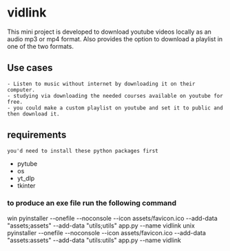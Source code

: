 # vidlink

This mini project is developed to download youtube videos locally as an audio mp3 or mp4 format.
Also provides the option to download a playlist in one of the two formats.

## Use cases

    - Listen to music without internet by downloading it on their computer.
    - studying via downloading the needed courses available on youtube for free.
    - you could make a custom playlist on youtube and set it to public and then download it.

## requirements

`you'd need to install these python packages first`

- pytube
- os
- yt_dlp
- tkinter

### to produce an exe file run the following command
    
win        pyinstaller --onefile --noconsole --icon assets/favicon.ico --add-data "assets;assets" --add-data "utils;utils" app.py --name vidlink
unix       pyinstaller --onefile --noconsole --icon assets/favicon.ico --add-data "assets:assets" --add-data "utils:utils" app.py --name vidlink   